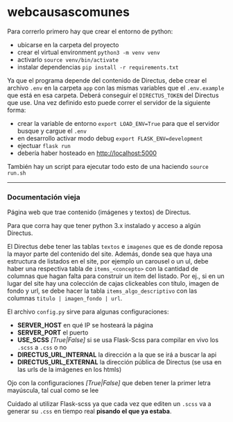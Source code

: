 # webcausascomunes

Para correrlo primero hay que crear el entorno de python:
- ubicarse en la carpeta del proyecto
- crear el virtual environment `python3 -m venv venv`
- activarlo `source venv/bin/activate`
- instalar dependencias `pip install -r requirements.txt`

Ya que el programa depende del contenido de Directus, debe crear el archivo `.env` en la carpeta `app` con las mismas variables que el `.env.example` que está en esa carpeta. Deberá conseguir el `DIRECTUS_TOKEN` del Directus que use. Una vez definido esto puede correr el servidor de la siguiente forma:
- crear la variable de entorno `export LOAD_ENV=True` para que el servidor busque y cargue el `.env`
- en desarrollo activar modo debug `export FLASK_ENV=development`
- ejectuar `flask run`
- debería haber hosteado en [http://localhost:5000]()

También hay un script para ejecutar todo esto de una haciendo `source run.sh` 

---

### Documentación vieja 

Página web que trae contenido (imágenes y textos) de Directus.

Para que corra hay que tener python 3.x instalado y acceso a algún Directus.

El Directus debe tener las tablas `textos` e `imagenes` que es de donde reposa la mayor parte del contenido del site. Además, donde sea que haya una estructura de listados en el site, por ejemplo un carousel o un ul, debe haber una respectiva tabla de `items_<concepto>` con la cantidad de columnas que hagan falta para construir un item del listado. Por ej., si en un lugar del site hay una colección de cajas clickeables con título, imagen de fondo y url, se debe hacer la tabla `items_algo_descriptivo` con las columnas `titulo | imagen_fondo | url`.

El archivo `config.py` sirve para algunas configuraciones:
- **SERVER_HOST** en qué IP se hosteará la página
- **SERVER_PORT** el puerto
- **USE_SCSS** *\[True|False\]* si se usa Flask-Scss para compilar en vivo los `.scss` a `.css` o no
- **DIRECTUS_URL_INTERNAL** la dirección a la que se irá a buscar la api
- **DIRECTUS_URL_EXTERNAL** la dirección pública de Directus (se usa en las urls de la imágenes en los htmls)

Ojo con la configuraciones *\[True|False\]* que deben tener la primer letra mayúscula, tal cual como se lee

Cuidado al utilizar Flask-scss ya que cada vez que editen un `.scss` va a generar su `.css` en tiempo real **pisando el que ya estaba**.
